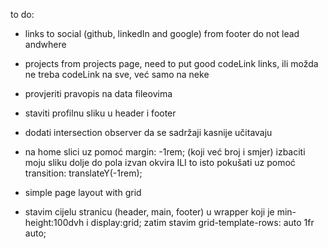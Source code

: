 to do:

-   links to social (github, linkedIn and google) from footer do not lead andwhere
-   projects from projects page, need to put good codeLink links, ili možda ne treba codeLink na sve, već samo na neke
-   provjeriti pravopis na data fileovima
-   staviti profilnu sliku u header i footer
-   dodati intersection observer da se sadržaji kasnije učitavaju

-   na home slici uz pomoć margin: -1rem; (koji već broj i smjer) izbaciti moju sliku dolje do pola izvan okvira ILI to isto pokušati uz pomoć transition: translateY(-1rem);

-   simple page layout with grid
-   stavim cijelu stranicu (header, main, footer) u wrapper koji je min-height:100dvh i display:grid; zatim stavim grid-template-rows: auto 1fr auto;
